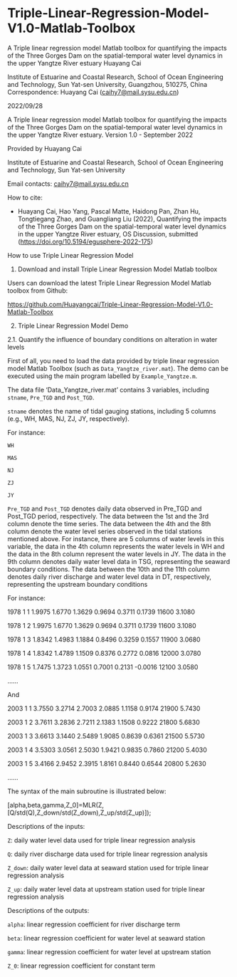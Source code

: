 # Triple-Linear-Regression-Model-V1.0-Matlab-Toolbox
A Triple linear regression model Matlab toolbox for quantifying the impacts of the Three Gorges Dam on the spatial-temporal water level dynamics in the upper Yangtze River estuary
Huayang Cai

Institute of Estuarine and Coastal Research, School of Ocean Engineering and Technology, Sun Yat-sen University, Guangzhou, 510275, China
Correspondence: Huayang Cai (caihy7@mail.sysu.edu.cn)

2022/09/28


A Triple linear regression model Matlab toolbox for quantifying the impacts of the Three Gorges Dam on the spatial-temporal water level dynamics in the upper Yangtze River estuary.
Version 1.0 - September 2022

Provided by Huayang Cai

Institute of Estuarine and Coastal Research, School of Ocean Engineering and Technology, Sun Yat-sen University

Email contacts: caihy7@mail.sysu.edu.cn

How to cite:

- Huayang Cai, Hao Yang, Pascal Matte, Haidong Pan, Zhan Hu, Tongtiegang Zhao, and Guangliang Liu (2022), Quantifying the impacts of the Three Gorges Dam on the spatial-temporal water level dynamics in the upper Yangtze River estuary, OS Discussion, submitted (https://doi.org/10.5194/egusphere-2022-175)


How to use Triple Linear Regression Model 

1.	Download and install Triple Linear Regression Model Matlab toolbox

Users can download the latest Triple Linear Regression Model Matlab toolbox from Github:

https://github.com/Huayangcai/Triple-Linear-Regression-Model-V1.0-Matlab-Toolbox

2.	Triple Linear Regression Model Demo

2.1.	Quantify the influence of boundary conditions on alteration in water levels

First of all, you need to load the data provided by triple linear regression model Matlab Toolbox (such as `Data_Yangtze_river.mat`). The demo can be executed using the main program labelled by `Example_Yangtze.m`.

The data file ‘Data_Yangtze_river.mat’ contains 3 variables, including `stname`, `Pre_TGD` and `Post_TGD`. 

`stname` denotes the name of tidal gauging stations, including 5 columns (e.g., WH, MAS, NJ, ZJ, JY, respectively). 

For instance:

`WH`

`MAS`

`NJ`

`ZJ`

`JY`

`Pre_TGD` and `Post_TGD` denotes daily data observed in Pre_TGD and Post_TGD period, respectively. The data between the 1st and the 3rd column denote the time series. The data between the 4th and the 8th column denote the water level series observed in the tidal stations mentioned above. For instance, there are 5 columns of water levels in this variable, the data in the 4th column represents the water levels in WH and the data in the 8th column represent the water levels in JY. The data in the 9th column denotes daily water level data in TSG, representing the seaward boundary conditions. The data between the 10th and the 11th column denotes daily river discharge and water level data in DT, respectively, representing the upstream boundary conditions

For instance:

1978	1	1	1.9975	1.6770	1.3629	0.9694	0.3711	0.1739	11600	3.1080

1978	1	2	1.9975	1.6770	1.3629	0.9694	0.3711	0.1739	11600	3.1080

1978	1	3	1.8342	1.4983	1.1884	0.8496	0.3259	0.1557	11900	3.0680

1978	1	4	1.8342	1.4789	1.1509	0.8376	0.2772	0.0816	12000	3.0780

1978	1	5	1.7475	1.3723	1.0551	0.7001	0.2131	-0.0016	12100	3.0580

……

And

2003	1	1	3.7550	3.2714	2.7003	2.0885	1.1158	0.9174	21900	5.7430

2003	1	2	3.7611	3.2836	2.7211	2.1383	1.1508	0.9222	21800	5.6830

2003	1	3	3.6613	3.1440	2.5489	1.9085	0.8639	0.6361	21500	5.5730

2003	1	4	3.5303	3.0561	2.5030	1.9421	0.9835	0.7860	21200	5.4030

2003	1	5	3.4166	2.9452	2.3915	1.8161	0.8440	0.6544	20800	5.2630

……

The syntax of the main subroutine is illustrated below:


[alpha,beta,gamma,Z_0]=MLR(Z,[Q/std(Q),Z_down/std(Z_down),Z_up/std(Z_up)]);

Descriptions of the inputs:

`Z`: daily water level data used for triple linear regression analysis

`Q`: daily river discharge data used for triple linear regression analysis

`Z_down`: daily water level data at seaward station used for triple linear regression analysis

`Z_up`: daily water level data at upstream station used for triple linear regression analysis

Descriptions of the outputs:

`alpha`: linear regression coefficient for river discharge term

`beta`: linear regression coefficient for water level at seaward station

`gamma`: linear regression coefficient for water level at upstream station

`Z_0`: linear regression coefficient for constant term
